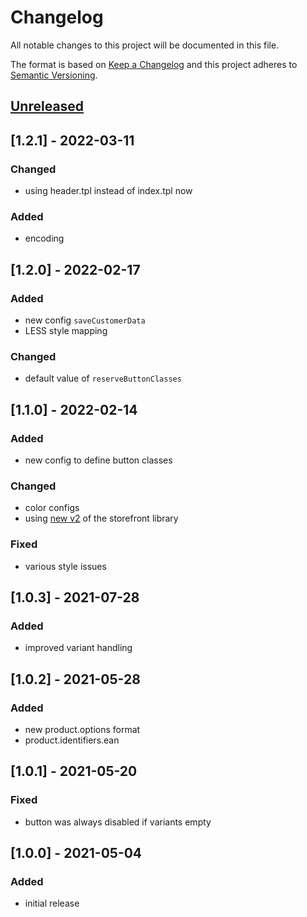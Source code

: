 # Changelog

All notable changes to this project will be documented in this file.

The format is based on [Keep a Changelog](http://keepachangelog.com/) and this project adheres to [Semantic Versioning](http://semver.org/).

## [Unreleased]

## [1.2.1] - 2022-03-11
### Changed
- using header.tpl instead of index.tpl now
### Added
- encoding

## [1.2.0] - 2022-02-17
### Added
- new config `saveCustomerData`
- LESS style mapping

### Changed
- default value of `reserveButtonClasses`

## [1.1.0] - 2022-02-14
### Added
- new config to define button classes

### Changed
- color configs
- using [new v2](https://github.com/retail-red/storefront-library/blob/master/CHANGELOG.md) of the storefront library

### Fixed
- various style issues

## [1.0.3] - 2021-07-28
### Added
- improved variant handling

## [1.0.2] - 2021-05-28
### Added
- new product.options format
- product.identifiers.ean

## [1.0.1] - 2021-05-20
### Fixed
- button was always disabled if variants empty

## [1.0.0] - 2021-05-04
### Added
- initial release

[Unreleased]: https://github.com/retail-red/shopware-5/compare/1.0.0...HEAD
